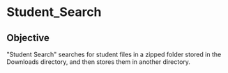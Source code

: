 # Student_Search

## Objective
"Student Search" searches for student files in a zipped folder stored in the Downloads directory, and then stores them in another directory.
